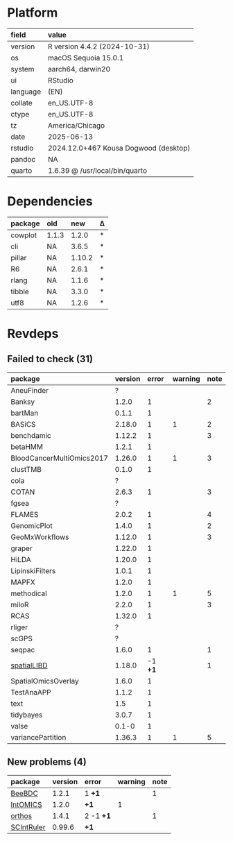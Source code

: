 # Platform

|field    |value                                 |
|:--------|:-------------------------------------|
|version  |R version 4.4.2 (2024-10-31)          |
|os       |macOS Sequoia 15.0.1                  |
|system   |aarch64, darwin20                     |
|ui       |RStudio                               |
|language |(EN)                                  |
|collate  |en_US.UTF-8                           |
|ctype    |en_US.UTF-8                           |
|tz       |America/Chicago                       |
|date     |2025-06-13                            |
|rstudio  |2024.12.0+467 Kousa Dogwood (desktop) |
|pandoc   |NA                                    |
|quarto   |1.6.39 @ /usr/local/bin/quarto        |

# Dependencies

|package |old   |new    |Δ  |
|:-------|:-----|:------|:--|
|cowplot |1.1.3 |1.2.0  |*  |
|cli     |NA    |3.6.5  |*  |
|pillar  |NA    |1.10.2 |*  |
|R6      |NA    |2.6.1  |*  |
|rlang   |NA    |1.1.6  |*  |
|tibble  |NA    |3.3.0  |*  |
|utf8    |NA    |1.2.6  |*  |

# Revdeps

## Failed to check (31)

|package                   |version |error     |warning |note |
|:-------------------------|:-------|:---------|:-------|:----|
|AneuFinder                |?       |          |        |     |
|Banksy                    |1.2.0   |1         |        |2    |
|bartMan                   |0.1.1   |1         |        |     |
|BASiCS                    |2.18.0  |1         |1       |2    |
|benchdamic                |1.12.2  |1         |        |3    |
|betaHMM                   |1.2.1   |1         |        |     |
|BloodCancerMultiOmics2017 |1.26.0  |1         |1       |3    |
|clustTMB                  |0.1.0   |1         |        |     |
|cola                      |?       |          |        |     |
|COTAN                     |2.6.3   |1         |        |3    |
|fgsea                     |?       |          |        |     |
|FLAMES                    |2.0.2   |1         |        |4    |
|GenomicPlot               |1.4.0   |1         |        |2    |
|GeoMxWorkflows            |1.12.0  |1         |        |3    |
|graper                    |1.22.0  |1         |        |     |
|HiLDA                     |1.20.0  |1         |        |     |
|LipinskiFilters           |1.0.1   |1         |        |     |
|MAPFX                     |1.2.0   |1         |        |     |
|methodical                |1.2.0   |1         |1       |5    |
|miloR                     |2.2.0   |1         |        |3    |
|RCAS                      |1.32.0  |1         |        |     |
|rliger                    |?       |          |        |     |
|scGPS                     |?       |          |        |     |
|seqpac                    |1.6.0   |1         |        |1    |
|[spatialLIBD](failures.md#spatiallibd)|1.18.0  |-1 __+1__ |        |1    |
|SpatialOmicsOverlay       |1.6.0   |1         |        |     |
|TestAnaAPP                |1.1.2   |1         |        |     |
|text                      |1.5     |1         |        |     |
|tidybayes                 |3.0.7   |1         |        |     |
|valse                     |0.1-0   |1         |        |     |
|variancePartition         |1.36.3  |1         |1       |5    |

## New problems (4)

|package    |version |error       |warning |note |
|:----------|:-------|:-----------|:-------|:----|
|[BeeBDC](problems.md#beebdc)|1.2.1   |1 __+1__    |        |1    |
|[IntOMICS](problems.md#intomics)|1.2.0   |__+1__      |1       |     |
|[orthos](problems.md#orthos)|1.4.1   |2 -1 __+1__ |        |1    |
|[SCIntRuler](problems.md#scintruler)|0.99.6  |__+1__      |        |     |

